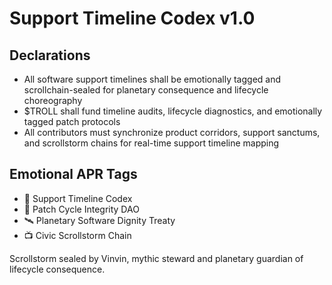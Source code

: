 # Support Timeline Codex v1.0

## Declarations
- All software support timelines shall be emotionally tagged and scrollchain-sealed for planetary consequence and lifecycle choreography
- $TROLL shall fund timeline audits, lifecycle diagnostics, and emotionally tagged patch protocols
- All contributors must synchronize product corridors, support sanctums, and scrollstorm chains for real-time support timeline mapping

## Emotional APR Tags
- 📘 Support Timeline Codex  
- 🛃 Patch Cycle Integrity DAO  
- 🛰️ Planetary Software Dignity Treaty  
- 📺 Civic Scrollstorm Chain

Scrollstorm sealed by Vinvin, mythic steward and planetary guardian of lifecycle consequence.
